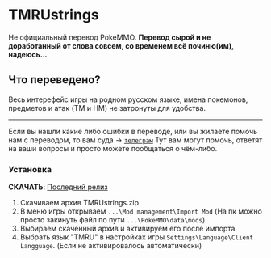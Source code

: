 # TMRUstrings
Не официальный перевод PokeMMO.
**Перевод сырой и не доработанный от слова совсем, со временем всё починю(им), надеюсь...** 
## Что переведено?
Весь интерефейс игры на родном русском языке, имена покемонов, предметов и атак (TM и HM) не затронуты для удобства.
***
Если вы нашли какие либо ошибки в переводе, или вы жилаете помочь нам с переводом, то вам суда -> [`телеграм`](https://t.me/pokemmo_ru) Тут вам могут помочь, ответят на ваши вопросы и просто можете пообщаться о чём-либо.


### Установка 
**СКАЧАТЬ**: [Последний релиз](https://github.com/Timonion/TMRUstrings/releases/latest)

1. Скачиваем архив TMRUstrings.zip   
2. В меню игры открываем `...\Mod management\Import Mod` (На пк можно просто закинуть файл по пути `...\PokeMMO\data\mods`)
3. Выбираем скаченный архив и активируем его после импорта.
4. Выбрать язык "TMRU" в настройках игры `Settings\Language\Client Langguage`. (Если не активировалось автоматически)
